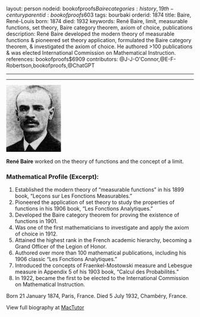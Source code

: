 layout: person
nodeid: bookofproofs$Baire
categories: history,19th-century
parentid: bookofproofs$603
tags: bourbaki
orderid: 1874
title: Baire, René-Louis
born: 1874
died: 1932
keywords: René Baire, limit, measurable functions, set theory, Baire category theorem, axiom of choice, publications
description: René Baire developed the modern theory of measurable functions & pioneered set theory application, formulated the Baire category theorem, & investigated the axiom of choice. He authored >100 publications & was elected International Commission on Mathematical Instruction.
references: bookofproofs$6909
contributors: @J-J-O'Connor,@E-F-Robertson,bookofproofs,@ChatGPT

---



---

![Baire.jpg](https://github.com/bookofproofs/bookofproofs.github.io/blob/main/_sources/_assets/images/portraits/Baire.jpg?raw=true)

**René Baire** worked on the theory of functions and the concept of a limit.

### Mathematical Profile (Excerpt):
1. Established the modern theory of “measurable functions” in his 1899 book, “Leçons sur Les Fonctions Measurables.” 
2. Pioneered the application of set theory to study the properties of functions in his 1906 book, “Les Fonctions Analytiques.” 
3. Developed the Baire category theorem for proving the existence of functions in 1901. 
4. Was one of the first mathematicians to investigate and apply the axiom of choice in 1912. 
5. Attained the highest rank in the French academic hierarchy, becoming a Grand Officer of the Legion of Honor. 
6. Authored over more than 100 mathematical publications, including his 1906 classic “Les Fonctions Analytiques.” 
7. Introduced the concepts of Fraenkel-Mostowski measure and Lebesgue measure in Appendix 5 of his 1903 book, “Calcul des Probabilités.” 
8. In 1922, became the first to be elected to the International Commission on Mathematical Instruction.

Born 21 January 1874, Paris, France. Died 5 July 1932, Chambéry, France.

View full biography at [MacTutor](https://mathshistory.st-andrews.ac.uk/Biographies/Baire/)
